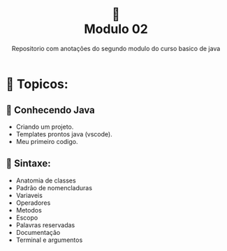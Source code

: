 
<h1 align="center">
🐛<br> Modulo 02</h1>
<div align=center> Repositorio com anotações do segundo modulo do curso basico de java</div>
<br>

# 🔗 Topicos:

## 📌 Conhecendo Java

* Criando um projeto.
* Templates prontos java (vscode).
* Meu primeiro codigo.

## 📌 Sintaxe:

* Anatomia de classes
* Padrão de nomencladuras
* Variaveis
* Operadores
* Metodos
* Escopo
* Palavras reservadas
* Documentação
* Terminal e argumentos



<br>
